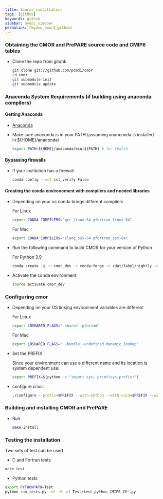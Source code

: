 ```yaml
---
title: Source installation
tags: [github]
keywords: github
sidebar: mydoc_sidebar
permalink: /mydoc_cmor3_github/
---
```


### Obtaining the CMOR and PrePARE source code and CMIP6 tables

  * Clone the repo from gituhb
    ```bash
    git clone git://github.com/pcmdi/cmor
    cd cmor
    git submodule init
    git submodule update
    ```

### Anaconda System Requirements (if building using anaconda compilers)


#### Getting Anaconda

  * [Anaconda](https://www.continuum.io/)
  * Make sure anaconda is in your PATH (assuming ananconda is installed in ${HOME}/anaconda)

    ```bash
    export PATH=${HOME}/anaconda/bin:${PATH} # for [ba]sh
    ``` 

#### Bypassing firewalls

  * If your institution has a firewall

    ```bash
    conda config --set ssl_verify False
    ```

#### Creating the conda environement with compilers and needed libraries

  * Depending on your os conda brings different compilers

    For Linux
    ```bash
    export CONDA_COMPILERS="gcc_linux-64 gfortran_linux-64"
    ```

    For Mac
    ```bash
    export CONDA_COMPILERS="clang_osx-64 gfortran_osx-64"
    ```

  * Run the following command to build CMOR for your version of Python

    For Python 3.9
   
    ```bash
    conda create -q -n cmor_dev -c conda-forge -c cdat/label/nightly -c cdat six libuuid json-c udunits2 hdf5 libnetcdf openblas netcdf4 numpy openssl lazy-object-proxy cdms2 python=3.9 $CONDA_COMPILERS testsrunner
    ```
  * Activate the conda environment

    ```bash
    source activate cmor_dev
    ```

### Configuring cmor

  * Depending on your OS linking environment variables are different

    For Linux
    ```bash
    export LDSHARED_FLAGS="-shared -pthread"
    ```

    For Mac
    ```bash
    export LDSHARED_FLAGS=" -bundle -undefined dynamic_lookup"
    ```
  * Set the PREFIX

    Since your environment can use a different name and its location is system dependent use:

    ```bash
    export PREFIX=$(python -c "import sys; print(sys.prefix)")
    ```

  * configure cmor:

    ```bash
    ./configure --prefix=$PREFIX --with-python --with-uuid=$PREFIX --with-json-c=$PREFIX --with-udunits2=$PREFIX --with-netcdf=$PREFIX  --enable-verbose-test
    ```

### Building and installing CMOR and PrePARE

  * Run

    ```bash
    make install
    ```

### Testing the installation

  Two sets of test can be used
   
  * C and Fortran tests
   ```bash
   make test
   ```
  * Python tests
   ```bash
   export PYTHONPATH=Test
   python run_tests.py -v2 -H -n1 Test/test_python_CMIP6_CV*.py
   ```
